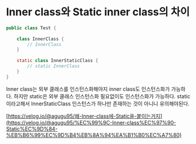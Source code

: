 # Inner class와 Static inner class의 차이

```java
public class Test {
    
    class InnerClass {
        // InnerClass
    }
    
    static class InnerStaticClass {
        // static InnerClass
    }
}
```

Inner class는 외부 클래스를 인스턴스화해야지 inner class도 인스턴스화가 가능하다. 하지만 static은 외부 클래스 인스턴스화 필요없이도 인스턴스화가 가능하다. static이라고해서 InnerStaticClass 인스턴스가 하나만 존재하는 것이 아니니 유의해야된다.

[https://velog.io/@agugu95/왜-Inner-class에-Static을-붙이는거지](https://velog.io/@agugu95/%EC%99%9C-Inner-class%EC%97%90-Static%EC%9D%84-%EB%B6%99%EC%9D%B4%EB%8A%94%EA%B1%B0%EC%A7%80)
